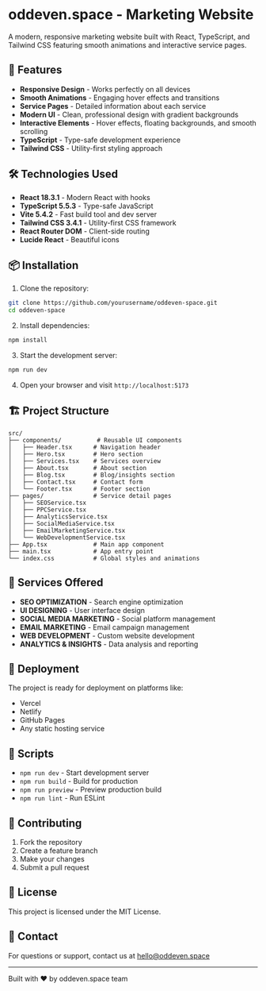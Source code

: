 # oddeven.space - Marketing Website

A modern, responsive marketing website built with React, TypeScript, and Tailwind CSS featuring smooth animations and interactive service pages.

## 🚀 Features

- **Responsive Design** - Works perfectly on all devices
- **Smooth Animations** - Engaging hover effects and transitions
- **Service Pages** - Detailed information about each service
- **Modern UI** - Clean, professional design with gradient backgrounds
- **Interactive Elements** - Hover effects, floating backgrounds, and smooth scrolling
- **TypeScript** - Type-safe development experience
- **Tailwind CSS** - Utility-first styling approach

## 🛠️ Technologies Used

- **React 18.3.1** - Modern React with hooks
- **TypeScript 5.5.3** - Type-safe JavaScript
- **Vite 5.4.2** - Fast build tool and dev server
- **Tailwind CSS 3.4.1** - Utility-first CSS framework
- **React Router DOM** - Client-side routing
- **Lucide React** - Beautiful icons

## 📦 Installation

1. Clone the repository:
```bash
git clone https://github.com/yourusername/oddeven-space.git
cd oddeven-space
```

2. Install dependencies:
```bash
npm install
```

3. Start the development server:
```bash
npm run dev
```

4. Open your browser and visit `http://localhost:5173`

## 🏗️ Project Structure

```
src/
├── components/          # Reusable UI components
│   ├── Header.tsx      # Navigation header
│   ├── Hero.tsx        # Hero section
│   ├── Services.tsx    # Services overview
│   ├── About.tsx       # About section
│   ├── Blog.tsx        # Blog/insights section
│   ├── Contact.tsx     # Contact form
│   └── Footer.tsx      # Footer section
├── pages/              # Service detail pages
│   ├── SEOService.tsx
│   ├── PPCService.tsx
│   ├── AnalyticsService.tsx
│   ├── SocialMediaService.tsx
│   ├── EmailMarketingService.tsx
│   └── WebDevelopmentService.tsx
├── App.tsx             # Main app component
├── main.tsx            # App entry point
└── index.css           # Global styles and animations
```

## 🎨 Services Offered

- **SEO OPTIMIZATION** - Search engine optimization
- **UI DESIGNING** - User interface design
- **SOCIAL MEDIA MARKETING** - Social platform management
- **EMAIL MARKETING** - Email campaign management
- **WEB DEVELOPMENT** - Custom website development
- **ANALYTICS & INSIGHTS** - Data analysis and reporting

## 🚀 Deployment

The project is ready for deployment on platforms like:
- Vercel
- Netlify
- GitHub Pages
- Any static hosting service

## 📝 Scripts

- `npm run dev` - Start development server
- `npm run build` - Build for production
- `npm run preview` - Preview production build
- `npm run lint` - Run ESLint

## 🤝 Contributing

1. Fork the repository
2. Create a feature branch
3. Make your changes
4. Submit a pull request

## 📄 License

This project is licensed under the MIT License.

## 📧 Contact

For questions or support, contact us at hello@oddeven.space

---
Built with ❤️ by oddeven.space team
